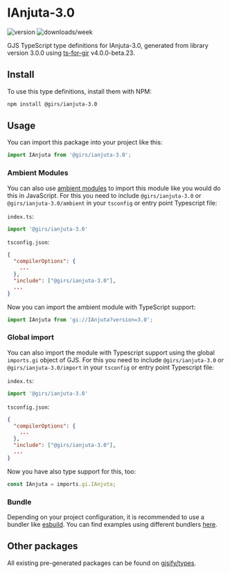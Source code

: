 
# IAnjuta-3.0

![version](https://img.shields.io/npm/v/@girs/ianjuta-3.0)
![downloads/week](https://img.shields.io/npm/dw/@girs/ianjuta-3.0)


GJS TypeScript type definitions for IAnjuta-3.0, generated from library version 3.0.0 using [ts-for-gir](https://github.com/gjsify/ts-for-gir) v4.0.0-beta.23.


## Install

To use this type definitions, install them with NPM:
```bash
npm install @girs/ianjuta-3.0
```

## Usage

You can import this package into your project like this:
```ts
import IAnjuta from '@girs/ianjuta-3.0';
```

### Ambient Modules

You can also use [ambient modules](https://github.com/gjsify/ts-for-gir/tree/main/packages/cli#ambient-modules) to import this module like you would do this in JavaScript.
For this you need to include `@girs/ianjuta-3.0` or `@girs/ianjuta-3.0/ambient` in your `tsconfig` or entry point Typescript file:

`index.ts`:
```ts
import '@girs/ianjuta-3.0'
```

`tsconfig.json`:
```json
{
  "compilerOptions": {
    ...
  },
  "include": ["@girs/ianjuta-3.0"],
  ...
}
```

Now you can import the ambient module with TypeScript support: 

```ts
import IAnjuta from 'gi://IAnjuta?version=3.0';
```

### Global import

You can also import the module with Typescript support using the global `imports.gi` object of GJS.
For this you need to include `@girs/ianjuta-3.0` or `@girs/ianjuta-3.0/import` in your `tsconfig` or entry point Typescript file:

`index.ts`:
```ts
import '@girs/ianjuta-3.0'
```

`tsconfig.json`:
```json
{
  "compilerOptions": {
    ...
  },
  "include": ["@girs/ianjuta-3.0"],
  ...
}
```

Now you have also type support for this, too:

```ts
const IAnjuta = imports.gi.IAnjuta;
```

### Bundle

Depending on your project configuration, it is recommended to use a bundler like [esbuild](https://esbuild.github.io/). You can find examples using different bundlers [here](https://github.com/gjsify/ts-for-gir/tree/main/examples).

## Other packages

All existing pre-generated packages can be found on [gjsify/types](https://github.com/gjsify/types).

